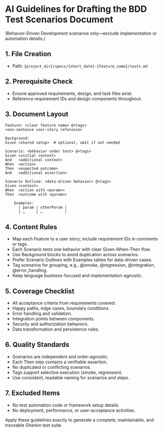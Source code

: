 # AI Guidelines for Drafting the BDD Test Scenarios Document

(Behavior-Driven Development scenarios only—exclude implementation or automation details.)

## 1. File Creation
* Path: `{project_dir}/specs/{short_date}-{feature_name}/tests.md`

## 2. Prerequisite Check
* Ensure approved requirements, design, and task files exist.
* Reference requirement IDs and design components throughout.

## 3. Document Layout

```gherkin
Feature: <clear feature name> @<tags>
<one-sentence user-story reference>

Background:
Given <shared setup>  # optional, omit if not needed

Scenario: <behavior under test> @<tags>
Given <initial context>
And   <additional context>
When  <action>
Then  <expected outcome>
And   <additional assertion>

Scenario Outline: <data-driven behavior> @<tags>
Given <context>
When  <action with <param>>
Then  <outcome with <param>>

    Examples:
      | param | otherParam |
      | …     | …          |
```

## 4. Content Rules
* Map each Feature to a user story; include requirement IDs in comments or tags.
* Each Scenario tests one behavior with clear Given-When-Then flow.
* Use Background blocks to avoid duplication across scenarios.
* Prefer Scenario Outlines with Examples tables for data-driven cases.
* Tag scenarios for grouping, e.g., @smoke, @regression, @integration, @error_handling.
* Keep language business-focused and implementation-agnostic.

## 5. Coverage Checklist
* All acceptance criteria from requirements covered.
* Happy paths, edge cases, boundary conditions.
* Error handling and validation.
* Integration points between components.
* Security and authorization behaviors.
* Data transformation and persistence rules.

## 6. Quality Standards
* Scenarios are independent and order-agnostic.
* Each Then step contains a verifiable assertion.
* No duplicated or conflicting scenarios.
* Tags support selective execution (smoke, regression).
* Use consistent, readable naming for scenarios and steps.

## 7. Excluded Items
* No test automation code or framework setup details.
* No deployment, performance, or user-acceptance activities.

Apply these guidelines exactly to generate a complete, maintainable, and traceable Gherkin test suite.